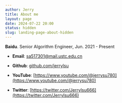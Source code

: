 ```yaml
---
author: Jerry
title: About me
layout: page
date: 2024-07-22 20:00
status: hidden
slug: landing-page-about-hidden
---
```


**Baidu**. Senior Algorithm Engineer, Jun. 2021 - Present

- **Email**: sa517301@mail.ustc.edu.cn

- **Github**: [github.com/jerrylsu](https://github.com/jerrylsu)

- **YouTube**: [https://www.youtube.com/@jerrysu780](https://www.youtube.com/@jerrysu780)
    
- **Twitter**: [https://twitter.com/Jerrylsu666](https://twitter.com/Jerrylsu666)
